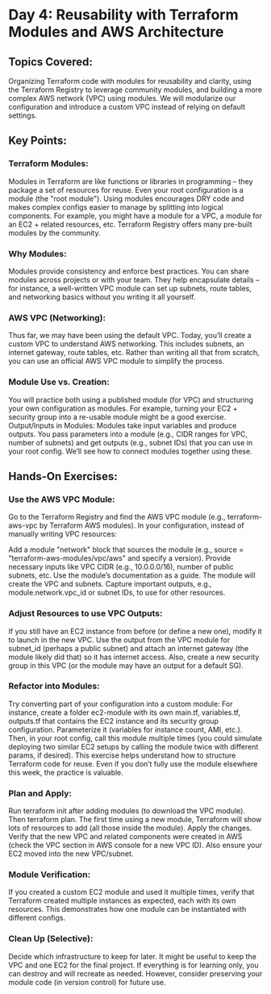 # Day 4: Reusability with Terraform Modules and AWS Architecture
## Topics Covered: 
Organizing Terraform code with modules for reusability and clarity, using the Terraform Registry to leverage community modules, and building a more complex AWS network (VPC) using modules. We will modularize our configuration and introduce a custom VPC instead of relying on default settings.

## Key Points:
### Terraform Modules: 
Modules in Terraform are like functions or libraries in programming – they package a set of resources for reuse​. Even your root configuration is a module (the "root module"). Using modules encourages DRY code and makes complex configs easier to manage by splitting into logical components​. For example, you might have a module for a VPC, a module for an EC2 + related resources, etc. Terraform Registry offers many pre-built modules by the community.

### Why Modules: 
Modules provide consistency and enforce best practices. You can share modules across projects or with your team. They help encapsulate details – for instance, a well-written VPC module can set up subnets, route tables, and networking basics without you writing it all yourself​.

### AWS VPC (Networking): 
Thus far, we may have been using the default VPC. Today, you’ll create a custom VPC to understand AWS networking. This includes subnets, an internet gateway, route tables, etc. Rather than writing all that from scratch, you can use an official AWS VPC module to simplify the process.

### Module Use vs. Creation: 
You will practice both using a published module (for VPC) and structuring your own configuration as modules. For example, turning your EC2 + security group into a re-usable module might be a good exercise.
Output/Inputs in Modules: Modules take input variables and produce outputs. You pass parameters into a module (e.g., CIDR ranges for VPC, number of subnets) and get outputs (e.g., subnet IDs) that you can use in your root config. We’ll see how to connect modules together using these.

## Hands-On Exercises:

### Use the AWS VPC Module: 
Go to the Terraform Registry and find the AWS VPC module (e.g., terraform-aws-vpc by Terraform AWS modules). In your configuration, instead of manually writing VPC resources:

Add a module "network" block that sources the module (e.g., source = "terraform-aws-modules/vpc/aws" and specify a version).
Provide necessary inputs like VPC CIDR (e.g., 10.0.0.0/16), number of public subnets, etc. Use the module’s documentation as a guide.
The module will create the VPC and subnets. Capture important outputs, e.g., module.network.vpc_id or subnet IDs, to use for other resources.

### Adjust Resources to use VPC Outputs: 
If you still have an EC2 instance from before (or define a new one), modify it to launch in the new VPC. Use the output from the VPC module for subnet_id (perhaps a public subnet) and attach an internet gateway (the module likely did that) so it has internet access. Also, create a new security group in this VPC (or the module may have an output for a default SG).

### Refactor into Modules: 
Try converting part of your configuration into a custom module:
For instance, create a folder ec2-module with its own main.tf, variables.tf, outputs.tf that contains the EC2 instance and its security group configuration. Parameterize it (variables for instance count, AMI, etc.). Then, in your root config, call this module multiple times (you could simulate deploying two similar EC2 setups by calling the module twice with different params, if desired).
This exercise helps understand how to structure Terraform code for reuse. Even if you don’t fully use the module elsewhere this week, the practice is valuable.

### Plan and Apply: 
Run terraform init after adding modules (to download the VPC module). Then terraform plan. The first time using a new module, Terraform will show lots of resources to add (all those inside the module). Apply the changes. Verify that the new VPC and related components were created in AWS (check the VPC section in AWS console for a new VPC ID). Also ensure your EC2 moved into the new VPC/subnet.

### Module Verification: 
If you created a custom EC2 module and used it multiple times, verify that Terraform created multiple instances as expected, each with its own resources. This demonstrates how one module can be instantiated with different configs.

### Clean Up (Selective): 
Decide which infrastructure to keep for later. It might be useful to keep the VPC and one EC2 for the final project. If everything is for learning only, you can destroy and will recreate as needed. However, consider preserving your module code (in version control) for future use.
